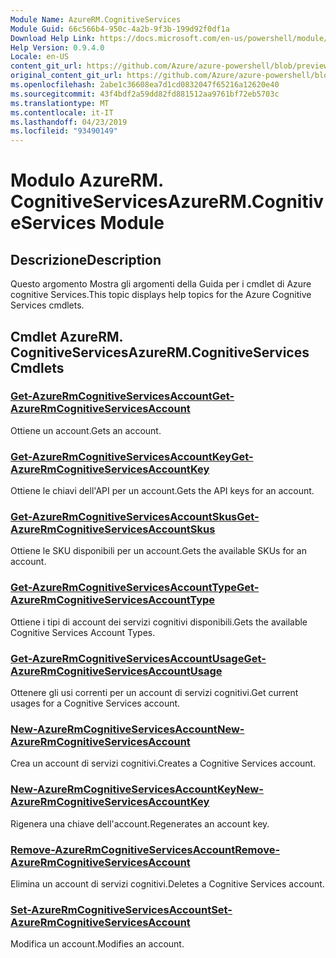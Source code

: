 ```yaml
---
Module Name: AzureRM.CognitiveServices
Module Guid: 66c566b4-950c-4a2b-9f3b-199d92f0df1a
Download Help Link: https://docs.microsoft.com/en-us/powershell/module/azurerm.cognitiveservices
Help Version: 0.9.4.0
Locale: en-US
content_git_url: https://github.com/Azure/azure-powershell/blob/preview/src/ResourceManager/CognitiveServices/Commands.Management.CognitiveServices/help/AzureRM.CognitiveServices.md
original_content_git_url: https://github.com/Azure/azure-powershell/blob/preview/src/ResourceManager/CognitiveServices/Commands.Management.CognitiveServices/help/AzureRM.CognitiveServices.md
ms.openlocfilehash: 2abe1c36608ea7d1cd0832047f65216a12620e40
ms.sourcegitcommit: 43f4bdf2a59dd82fd881512aa9761bf72eb5703c
ms.translationtype: MT
ms.contentlocale: it-IT
ms.lasthandoff: 04/23/2019
ms.locfileid: "93490149"
---
```

# <span data-ttu-id="9fb05-101">Modulo AzureRM. CognitiveServices</span><span class="sxs-lookup"><span data-stu-id="9fb05-101">AzureRM.CognitiveServices Module</span></span>
## <span data-ttu-id="9fb05-102">Descrizione</span><span class="sxs-lookup"><span data-stu-id="9fb05-102">Description</span></span>
<span data-ttu-id="9fb05-103">Questo argomento Mostra gli argomenti della Guida per i cmdlet di Azure cognitive Services.</span><span class="sxs-lookup"><span data-stu-id="9fb05-103">This topic displays help topics for the Azure Cognitive Services cmdlets.</span></span>

## <span data-ttu-id="9fb05-104">Cmdlet AzureRM. CognitiveServices</span><span class="sxs-lookup"><span data-stu-id="9fb05-104">AzureRM.CognitiveServices Cmdlets</span></span>
### [<span data-ttu-id="9fb05-105">Get-AzureRmCognitiveServicesAccount</span><span class="sxs-lookup"><span data-stu-id="9fb05-105">Get-AzureRmCognitiveServicesAccount</span></span>](Get-AzureRmCognitiveServicesAccount.md)
<span data-ttu-id="9fb05-106">Ottiene un account.</span><span class="sxs-lookup"><span data-stu-id="9fb05-106">Gets an account.</span></span>

### [<span data-ttu-id="9fb05-107">Get-AzureRmCognitiveServicesAccountKey</span><span class="sxs-lookup"><span data-stu-id="9fb05-107">Get-AzureRmCognitiveServicesAccountKey</span></span>](Get-AzureRmCognitiveServicesAccountKey.md)
<span data-ttu-id="9fb05-108">Ottiene le chiavi dell'API per un account.</span><span class="sxs-lookup"><span data-stu-id="9fb05-108">Gets the API keys for an account.</span></span>

### [<span data-ttu-id="9fb05-109">Get-AzureRmCognitiveServicesAccountSkus</span><span class="sxs-lookup"><span data-stu-id="9fb05-109">Get-AzureRmCognitiveServicesAccountSkus</span></span>](Get-AzureRmCognitiveServicesAccountSkus.md)
<span data-ttu-id="9fb05-110">Ottiene le SKU disponibili per un account.</span><span class="sxs-lookup"><span data-stu-id="9fb05-110">Gets the available SKUs for an account.</span></span>

### [<span data-ttu-id="9fb05-111">Get-AzureRmCognitiveServicesAccountType</span><span class="sxs-lookup"><span data-stu-id="9fb05-111">Get-AzureRmCognitiveServicesAccountType</span></span>](Get-AzureRmCognitiveServicesAccountType.md)
<span data-ttu-id="9fb05-112">Ottiene i tipi di account dei servizi cognitivi disponibili.</span><span class="sxs-lookup"><span data-stu-id="9fb05-112">Gets the available Cognitive Services Account Types.</span></span>

### [<span data-ttu-id="9fb05-113">Get-AzureRmCognitiveServicesAccountUsage</span><span class="sxs-lookup"><span data-stu-id="9fb05-113">Get-AzureRmCognitiveServicesAccountUsage</span></span>](Get-AzureRmCognitiveServicesAccountUsage.md)
<span data-ttu-id="9fb05-114">Ottenere gli usi correnti per un account di servizi cognitivi.</span><span class="sxs-lookup"><span data-stu-id="9fb05-114">Get current usages for a Cognitive Services account.</span></span>

### [<span data-ttu-id="9fb05-115">New-AzureRmCognitiveServicesAccount</span><span class="sxs-lookup"><span data-stu-id="9fb05-115">New-AzureRmCognitiveServicesAccount</span></span>](New-AzureRmCognitiveServicesAccount.md)
<span data-ttu-id="9fb05-116">Crea un account di servizi cognitivi.</span><span class="sxs-lookup"><span data-stu-id="9fb05-116">Creates a Cognitive Services account.</span></span>

### [<span data-ttu-id="9fb05-117">New-AzureRmCognitiveServicesAccountKey</span><span class="sxs-lookup"><span data-stu-id="9fb05-117">New-AzureRmCognitiveServicesAccountKey</span></span>](New-AzureRmCognitiveServicesAccountKey.md)
<span data-ttu-id="9fb05-118">Rigenera una chiave dell'account.</span><span class="sxs-lookup"><span data-stu-id="9fb05-118">Regenerates an account key.</span></span>

### [<span data-ttu-id="9fb05-119">Remove-AzureRmCognitiveServicesAccount</span><span class="sxs-lookup"><span data-stu-id="9fb05-119">Remove-AzureRmCognitiveServicesAccount</span></span>](Remove-AzureRmCognitiveServicesAccount.md)
<span data-ttu-id="9fb05-120">Elimina un account di servizi cognitivi.</span><span class="sxs-lookup"><span data-stu-id="9fb05-120">Deletes a Cognitive Services account.</span></span>

### [<span data-ttu-id="9fb05-121">Set-AzureRmCognitiveServicesAccount</span><span class="sxs-lookup"><span data-stu-id="9fb05-121">Set-AzureRmCognitiveServicesAccount</span></span>](Set-AzureRmCognitiveServicesAccount.md)
<span data-ttu-id="9fb05-122">Modifica un account.</span><span class="sxs-lookup"><span data-stu-id="9fb05-122">Modifies an account.</span></span>


